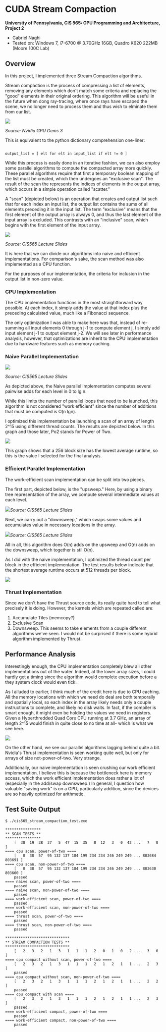 CUDA Stream Compaction
======================

**University of Pennsylvania, CIS 565: GPU Programming and Architecture, Project 2**

* Gabriel Naghi
* Tested on: Windows 7, i7-6700 @ 3.70GHz 16GB, Quadro K620 222MB (Moore 100C Lab)

## Overview

In this project, I implemented three Stream Compaction algorithms.

Stream compaction is the process of compressing a list of elements, removing any elements 
which don't match some criteria and replacing the "good" elements in their original ordering. 
This algorithm will be useful in the future when dong ray-tracing, where once rays have escaped 
the scene, we no longer need to process them and thus wish to elminate them from our list.

![](images/stream_compaction.jpg)

*Source: Nvidia GPU Gems 3*

This is equivalent to the python dictionary comprehension one-liner:

~~~

output_list = [ elt for elt in input_list if elt != 0 ]

~~~

While this process is easily done in an iterative fashion, we can also employ some parallel algorithms 
to compute the compacted array more quickly. These parallel algorithms require that first a temporary boolean 
mapping of the list must be created, which then undergoes an "exclusive scan". The result of the scan the represents the indices of elements in the output array, which occurs in a simple operation called "scatter."

A "scan" (depicted below) is an operation that creates and output list such that for each index an input list, the output list 
contains the sums of all elements preceding it in the input list. The term "exclusive" means that the first 
element of the output array is always 0, and thus the last element of the input array is excluded. This contrasts 
with an "inclusive" scan, which begins with the first element of the input array.

![](images/scan.tiff)

*Source: CIS565 Lecture Slides*

It is here that we can divide our algorithms into naive and efficient implementations. For comparison's sake, 
the scan method was also implemented as a CPU function.

For the purposes of our implementation, the criteria for inclusion in the output list in non-zero value.

### CPU Implementation

The CPU implementation functions in the most straightforward way possible. At each index, it simply adds the value at that index plus the preceding calculated value, much like a Fibonacci sequence. 

The only optimization I was able to make here was that, instead of re-summing all input elements 0 through j-1 to compute 
element j, I simply add input element j-1 to output element j-2. We will see later in performance analysis, however, that
optimizations are inherit to the CPU implementation due to hardware features such as memory caching. 


### Naive Parallel Implementation

![](images/naive_parallel.tiff)

*Source: CIS565 Lecture Slides*

As depicted above, the Naive parallel implementation computes several pairwise adds for each level in 0 to lg n. 

While this limits the number of parallel loops that need to be launched, this algorithm is not considered "work efficient" since the number of additions that must be computed is O(n lgn). 

I optimized this implementation be launching a scan of an array of length 2^15 using different thread counts. The results are depicted below. In this graph and those later, Po2 stands for Power of Two. 

![](images/naive_blocksize.png)

This graph shows that a 256 block size has the lowest average runtime, so this is the value I selected for the final analysis. 

### Efficient Parallel Implementation 

The work-efficient scan implementation can be split into two pieces. 

The first part, depicted below, is the "upsweep." Here, by using a binary tree representation of the array, we compute several intermediate values at each level.

![](images/efficient_parallel_upsweep.tiff)*Source: CIS565 Lecture Slides*

Next, we carry out a "downsweep," which swaps some values and accumulates value in necessary locations in the array. 

![](images/efficient_parallel_downsweep.tiff)*Source: CIS565 Lecture Slides*

All in all, this algorithm does O(n) adds on the upsweep and O(n) adds on the downsweep, which together is stil O(n). 

As I did with the naive implementation, I optimized the thread count per block in the efficient implementation. The test results below indicate that the shortest average runtime occurs at 512 threads per block. 

![](images/efficient_blocksize.png)

### Thrust Implementation 

Since we don't have the Thrust source code, its really quite hard to tell what precisely it is doing. However, the kernels which are repeated called are:
1. Accumulate Tiles (memcopy?)
2. Exclusive Scan
3. Downsweep. This seems to take elements from a couple different algorithms we've seen. I would not be surprised if there is some hybrid algorithm implemented by Thrust. 

## Performance Analysis
Interestingly enough, the CPU implementation completely blew all other implementations out of the water. Indeed, at the lower array sizes, I could hardly get a timing since the algorithm would complete execution before a they system clock would even tick. 

As I alluded to earlier, I think much of the credit here is due to CPU caching. All the memory locations with which we need do deal are both temporally and spatially local, so each index in the array likely needs only a couple instructions to complete, and likely no disk waits. In fact, if the compiler is smart enough, it might even be holding the values we need in registers. Given a Hyperthredded Quad Core CPU running at 3.7 GHz, an array of length 2^15 would finish in quite close to no time at all- which is what we see here.

![](images/scan_times.png)

On the other hand, we see our parallel algorithms lagging behind quite a bit. Nvidia's Thrust implementation is seen working quite well, but only for arrays of size not-power-of-two. Very strange. 

Additionally, our naive implementation is seen crushing our work efficient implementation. I believe this is because the bottleneck here is memory access, which the work efficient implementation does rather a lot of (especially in the add/swap downsweep.) In general, I question how valuable "saving work" is on a GPU, particularly addition, since the devices are so heavily optimized for arithmetic.

## Test Suite Output
~~~
$ ./cis565_stream_compaction_test.exe

****************
** SCAN TESTS **
****************
    [  38  19  38  37   5  47  15  35   0  12   3   0  42 ...   7   0 ]
==== cpu scan, power-of-two ====
    [   0  38  57  95 132 137 184 199 234 234 246 249 249 ... 803684 803691 ]
==== cpu scan, non-power-of-two ====
    [   0  38  57  95 132 137 184 199 234 234 246 249 249 ... 803630 803660 ]
    passed
==== naive scan, power-of-two ====
    passed
==== naive scan, non-power-of-two ====
    passed
==== work-efficient scan, power-of-two ====
    passed
==== work-efficient scan, non-power-of-two ====
    passed
==== thrust scan, power-of-two ====
    passed
==== thrust scan, non-power-of-two ====
    passed

*****************************
** STREAM COMPACTION TESTS **
*****************************
    [   2   3   2   1   3   1   1   1   2   0   1   0   2 ...   3   0 ]
==== cpu compact without scan, power-of-two ====
    [   2   3   2   1   3   1   1   1   2   1   2   1   1 ...   2   3 ]
    passed
==== cpu compact without scan, non-power-of-two ====
    [   2   3   2   1   3   1   1   1   2   1   2   1   1 ...   2   2 ]
    passed
==== cpu compact with scan ====
    [   2   3   2   1   3   1   1   1   2   1   2   1   1 ...   2   3 ]
    passed
==== work-efficient compact, power-of-two ====
    passed
==== work-efficient compact, non-power-of-two ====
    passed
~~~

